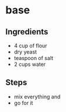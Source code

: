 # base

## Ingredients
- 4 cup of flour
- dry yeast  
- teaspoon of salt
- 2 cups water

## Steps
- mix everything and
- go for it